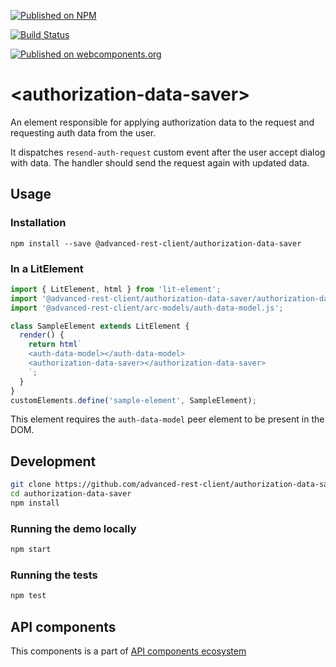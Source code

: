[![Published on NPM](https://img.shields.io/npm/v/@advanced-rest-client/authorization-data-saver.svg)](https://www.npmjs.com/package/@advanced-rest-client/authorization-data-saver)

[![Build Status](https://travis-ci.org/advanced-rest-client/authorization-data-saver.svg?branch=stage)](https://travis-ci.org/advanced-rest-client/authorization-data-saver)

[![Published on webcomponents.org](https://img.shields.io/badge/webcomponents.org-published-blue.svg)](https://www.webcomponents.org/element/advanced-rest-client/authorization-data-saver)

# &lt;authorization-data-saver&gt;

An element responsible for applying authorization data to the request and requesting auth data from the user.

It dispatches `resend-auth-request` custom event after the user accept dialog with data. The handler should send the request again with updated data.


## Usage

### Installation
```
npm install --save @advanced-rest-client/authorization-data-saver
```

### In a LitElement

```js
import { LitElement, html } from 'lit-element';
import '@advanced-rest-client/authorization-data-saver/authorization-data-saver.js';
import '@advanced-rest-client/arc-models/auth-data-model.js';

class SampleElement extends LitElement {
  render() {
    return html`
    <auth-data-model></auth-data-model>
    <authorization-data-saver></authorization-data-saver>
    `;
  }
}
customElements.define('sample-element', SampleElement);
```

This element requires the `auth-data-model` peer element to be present in the DOM.

## Development

```sh
git clone https://github.com/advanced-rest-client/authorization-data-saver
cd authorization-data-saver
npm install
```

### Running the demo locally

```sh
npm start
```

### Running the tests

```sh
npm test
```

## API components

This components is a part of [API components ecosystem](https://elements.advancedrestclient.com/)
